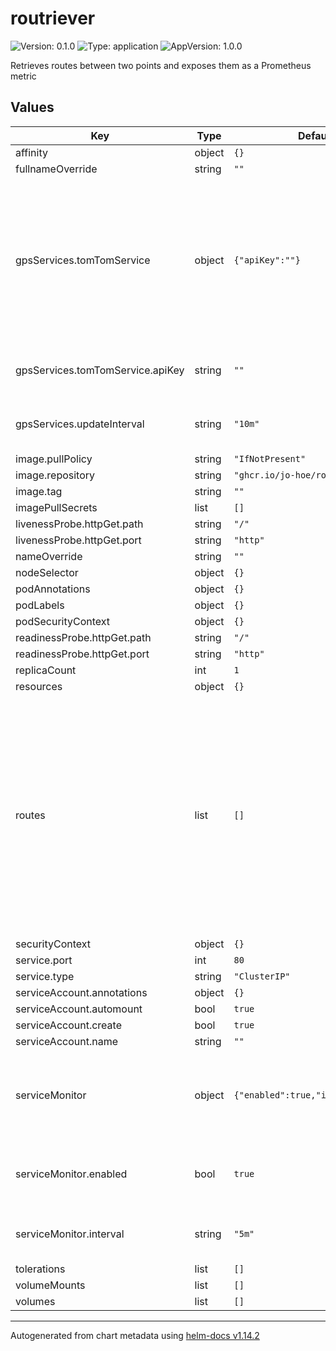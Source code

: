 # routriever

![Version: 0.1.0](https://img.shields.io/badge/Version-0.1.0-informational?style=flat-square) ![Type: application](https://img.shields.io/badge/Type-application-informational?style=flat-square) ![AppVersion: 1.0.0](https://img.shields.io/badge/AppVersion-1.0.0-informational?style=flat-square)

Retrieves routes between two points and exposes them as a Prometheus metric

## Values

| Key | Type | Default | Description |
|-----|------|---------|-------------|
| affinity | object | `{}` |  |
| fullnameOverride | string | `""` |  |
| gpsServices.tomTomService | object | `{"apiKey":""}` | The following is a list of GPS services that the service will use to get the current location Currently only the TomTom service is supported |
| gpsServices.tomTomService.apiKey | string | `""` | The API key for the TomTom service |
| gpsServices.updateInterval | string | `"10m"` | Update interval for the GPS service |
| image.pullPolicy | string | `"IfNotPresent"` |  |
| image.repository | string | `"ghcr.io/jo-hoe/routriever"` |  |
| image.tag | string | `""` |  |
| imagePullSecrets | list | `[]` |  |
| livenessProbe.httpGet.path | string | `"/"` |  |
| livenessProbe.httpGet.port | string | `"http"` |  |
| nameOverride | string | `""` |  |
| nodeSelector | object | `{}` |  |
| podAnnotations | object | `{}` |  |
| podLabels | object | `{}` |  |
| podSecurityContext | object | `{}` |  |
| readinessProbe.httpGet.path | string | `"/"` |  |
| readinessProbe.httpGet.port | string | `"http"` |  |
| replicaCount | int | `1` |  |
| resources | object | `{}` |  |
| routes | list | `[]` | The following is a list of routes that the service will calculate and store in the database Example: - name: "home_work"   start:      latitude: 52.520008     longitude: 13.404954   end:      latitude: 51.4125186     longitude: 5.4505796 |
| securityContext | object | `{}` |  |
| service.port | int | `80` |  |
| service.type | string | `"ClusterIP"` |  |
| serviceAccount.annotations | object | `{}` |  |
| serviceAccount.automount | bool | `true` |  |
| serviceAccount.create | bool | `true` |  |
| serviceAccount.name | string | `""` |  |
| serviceMonitor | object | `{"enabled":true,"interval":"5m"}` | The following describes the configuration of the service monitor |
| serviceMonitor.enabled | bool | `true` | Whether to create a service monitor for the service |
| serviceMonitor.interval | string | `"5m"` | The interval at which the metrics will be scraped |
| tolerations | list | `[]` |  |
| volumeMounts | list | `[]` |  |
| volumes | list | `[]` |  |

----------------------------------------------
Autogenerated from chart metadata using [helm-docs v1.14.2](https://github.com/norwoodj/helm-docs/releases/v1.14.2)
